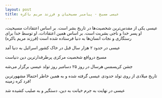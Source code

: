 ```yaml
---
layout: post
title: عیسی مسیح - پیامبر مسیحیان و فرزند مریم باکره
---
```


عیسی یکی از مقدس‌ترین شخصیت‌ها در تاریخ بشر است. بر اساس اعتقادات مسیحیت، او پسر خدا و ناجی بشریت است. بر اساس همین اعتقادات، او توسط خدا برای رستگاری و نجات انسان‌ها به دنیا فرستاده شده است (فرزند مریم باکره)

عیسی در حدود ۲ هزار سال قبل در خاک کشور اسرائیل به دنیا آمد

مسیح درواقع شخصیت مرکزی پرطرفدارترین دین دنیاست

جشن کریسمس هرسال در روز ۲۵ دسامبر روز تولد عیسی برگزار می‌شه

تاریخ میلادی از روی تولد حدودی عیسی گرفته شده و به همین خاطر احتمالا مشهورترین فرد کره زمینه!

عیسی در نهایت به جرم خیانت به دین، دستگیر و به صلیب کشیده شد

